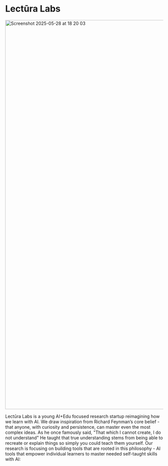 # Lectūra Labs

<img width="1236" alt="Screenshot 2025-05-28 at 18 20 03" src="https://github.com/user-attachments/assets/b53f8acf-125c-4e61-a672-47614ec43089" />


Lectūra Labs is a young AI+Edu focused research startup reimagining how we learn with AI. We draw inspiration from Richard Feynman’s core belief - that anyone, with curiosity and persistence, can master even the most complex ideas. As he once famously said, "That which I cannot create, I do not understand" He taught that true understanding stems from being able to recreate or explain things so simply you could teach them yourself. Our research is focusing on building tools that are rooted in this philosophy - AI tools that empower individual learners to master needed self-taught skills with AI:

